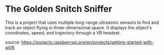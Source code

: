   # The Golden Snitch Sniffer
  This is a project that uses multiple long-range ultrasonic sensors to find and track 
  an object flying in three-dimensional space. It displays the object's coordinates, 
  speed, and trajectory through a VR headset.

  source: https://projects.raspberrypi.org/en/projects/getting-started-with-git/6
